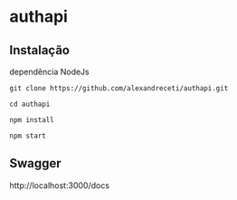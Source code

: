 # authapi

## Instalação

dependência NodeJs

```
git clone https://github.com/alexandreceti/authapi.git

cd authapi

npm install

npm start
```
## Swagger

http://localhost:3000/docs
